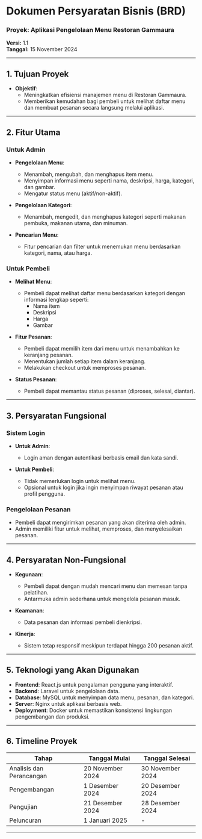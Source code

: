 # **Dokumen Persyaratan Bisnis (BRD)**  
### **Proyek:** Aplikasi Pengelolaan Menu Restoran Gammaura  
**Versi:** 1.1  
**Tanggal:** 15 November 2024  

---

## **1. Tujuan Proyek**  
- **Objektif**:  
  - Meningkatkan efisiensi manajemen menu di Restoran Gammaura.  
  - Memberikan kemudahan bagi pembeli untuk melihat daftar menu dan membuat pesanan secara langsung melalui aplikasi.  

---

## **2. Fitur Utama**  

### **Untuk Admin**  
- **Pengelolaan Menu**:  
  - Menambah, mengubah, dan menghapus item menu.  
  - Menyimpan informasi menu seperti nama, deskripsi, harga, kategori, dan gambar.  
  - Mengatur status menu (aktif/non-aktif).  

- **Pengelolaan Kategori**:  
  - Menambah, mengedit, dan menghapus kategori seperti makanan pembuka, makanan utama, dan minuman.  

- **Pencarian Menu**:  
  - Fitur pencarian dan filter untuk menemukan menu berdasarkan kategori, nama, atau harga.  

### **Untuk Pembeli**  
- **Melihat Menu**:  
  - Pembeli dapat melihat daftar menu berdasarkan kategori dengan informasi lengkap seperti:  
    - Nama item  
    - Deskripsi  
    - Harga  
    - Gambar  

- **Fitur Pesanan**:  
  - Pembeli dapat memilih item dari menu untuk menambahkan ke keranjang pesanan.  
  - Menentukan jumlah setiap item dalam keranjang.  
  - Melakukan checkout untuk memproses pesanan.  

- **Status Pesanan**:  
  - Pembeli dapat memantau status pesanan (diproses, selesai, diantar).  

---

## **3. Persyaratan Fungsional**  

### **Sistem Login**  
- **Untuk Admin**:  
  - Login aman dengan autentikasi berbasis email dan kata sandi.  

- **Untuk Pembeli**:  
  - Tidak memerlukan login untuk melihat menu.  
  - Opsional untuk login jika ingin menyimpan riwayat pesanan atau profil pengguna.  

### **Pengelolaan Pesanan**  
- Pembeli dapat mengirimkan pesanan yang akan diterima oleh admin.  
- Admin memiliki fitur untuk melihat, memproses, dan menyelesaikan pesanan.  

---

## **4. Persyaratan Non-Fungsional**  

- **Kegunaan**:  
  - Pembeli dapat dengan mudah mencari menu dan memesan tanpa pelatihan.  
  - Antarmuka admin sederhana untuk mengelola pesanan masuk.  

- **Keamanan**:  
  - Data pesanan dan informasi pembeli dienkripsi.  

- **Kinerja**:  
  - Sistem tetap responsif meskipun terdapat hingga 200 pesanan aktif.  

---

## **5. Teknologi yang Akan Digunakan**  

- **Frontend**: React.js untuk pengalaman pengguna yang interaktif.  
- **Backend**: Laravel untuk pengelolaan data.  
- **Database**: MySQL untuk menyimpan data menu, pesanan, dan kategori.  
- **Server**: Nginx untuk aplikasi berbasis web.  
- **Deployment**: Docker untuk memastikan konsistensi lingkungan pengembangan dan produksi.  

---

## **6. Timeline Proyek**  

| **Tahap**               | **Tanggal Mulai** | **Tanggal Selesai** |  
|-------------------------|-------------------|---------------------|  
| Analisis dan Perancangan| 20 November 2024  | 30 November 2024    |  
| Pengembangan            | 1 Desember 2024   | 20 Desember 2024    |  
| Pengujian               | 21 Desember 2024  | 28 Desember 2024    |  
| Peluncuran              | 1 Januari 2025    | -                   |  

---
